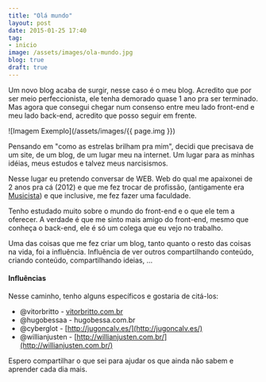 ```yaml
---
title: "Olá mundo"
layout: post
date: 2015-01-25 17:40
tag:
- inicio
image: /assets/images/ola-mundo.jpg
blog: true
draft: true
---
```

Um novo blog acaba de surgir, nesse caso é o meu blog. Acredito que por ser meio perfeccionista, ele tenha demorado quase 1 ano pra ser terminado. Mas agora que consegui chegar num consenso entre meu lado front-end e meu lado back-end, acredito que posso seguir em frente.

<!-- more -->

![Imagem Exemplo](/assets/images/{{ page.img }})

Pensando em "como as estrelas brilham pra mim", decidi que precisava de um site, de um blog, de um lugar meu na internet. Um lugar para as minhas idéias, meus estudos e talvez meus narcisismos.

Nesse lugar eu pretendo conversar de WEB. Web do qual me apaixonei de 2 anos pra cá (2012) e que me fez trocar de profissão, (antigamente era <a href="http://pt.wiktionary.org/wiki/musicista" target="_blank">Musicista</a>) e que inclusive, me fez fazer uma faculdade.

Tenho estudado muito sobre o mundo do front-end e o que ele tem a oferecer. A verdade é que me sinto mais amigo do front-end, mesmo que conheça o back-end, ele é só um colega que eu vejo no trabalho.

Uma das coisas que me fez criar um blog, tanto quanto o resto das coisas na vida, foi a influência. Influência de ver outros compartilhando conteúdo, criando conteúdo, compartilhando ideias, ...

#### Influências
Nesse caminho, tenho alguns específicos e gostaria de citá-los:

* @vitorbritto - [vitorbritto.com.br](http://vitorbritto.com.br/)
* @hugobessaa - hugobessa.com.br
* @cyberglot - [http://jugoncalv.es/](http://jugoncalv.es/)
* @willianjusten - [http://willianjusten.com.br/](http://willianjusten.com.br/)

Espero compartilhar o que sei para ajudar os que ainda não sabem e aprender cada dia mais.
